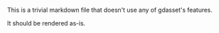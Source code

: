 This is a trivial markdown file that doesn't use any of gdasset's features.

It should be rendered as-is.
